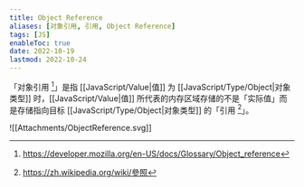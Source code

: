 ```yaml
---
title: Object Reference
aliases: [对象引用, 引用, Object Reference]
tags: [JS]
enableToc: true
date: 2022-10-19
lastmod: 2022-10-24
---
```


「对象引用 [^1]」是指 [[JavaScript/Value|值]] 为 [[JavaScript/Type/Object|对象类型]] 时，[[JavaScript/Value|值]] 所代表的内存区域存储的不是「实际值」而是存储指向目标 [[JavaScript/Type/Object|对象类型]] 的「引用 [^2]」。

![[Attachments/ObjectReference.svg]]

[^1]: <https://developer.mozilla.org/en-US/docs/Glossary/Object_reference>
[^2]: <https://zh.wikipedia.org/wiki/參照>

